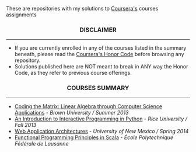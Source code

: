 <p> These are repositories with my solutions to <a href="https://www.coursera.org" target="_blank">Coursera's</a> courses assignments</p>

<h3 align="center"> DISCLAIMER </h3>
<hr>
<div>
	<ul>
		<li>If you are currently enrolled in any of the courses listed in the summary beneath</a>, please read the <a href="https://www.coursera.org/about/honorcode" target="_blank">Coursera's Honor Code</a> before browsing any repository.</li>
		<li>Solutions published here are NOT meant to break in ANY way the Honor Code, as they refer to previous course offerings.</li>
	</ul>
</div>

<h3 align="center">COURSES SUMMARY</h3>
<hr>
<div id="#courses">
	<ul>
		<li><a href="https://www.coursera.org/course/matrix" target="_blank">Coding the Matrix: Linear Algebra through Computer Science Applications</a> - <i> Brown University / Summer 2013 </i></li>
		<li><a href="https://www.coursera.org/course/interactivepython" target="_blank">An Introduction to Interactive Programming in Python</a> - <i>Rice University / Fall 2013</i>
		</li>
		<li><a href="https://www.coursera.org/course/webapplications" target="_blank">Web Application Architectures</a> - <i>University of New Mexico / Spring 2014</i>
		</li>
        <li><a href="https://www.coursera.org/course/progfun" target="_blank">Functional Programming Principles in Scala</a> - <i>École Polytechnique Fédérale de Lausanne</i>
        </li>
	</ul>
</div>



